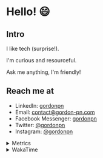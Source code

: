 # Hello! 😄

## Intro

I like tech (surprise!).

I'm curious and resourceful.

Ask me anything, I'm friendly!

## Reach me at

- LinkedIn: [gordonpn](https://www.linkedin.com/in/gordonpn/)
- Email: [contact@gordon-pn.com](mailto:contact@gordon-pn.com)
- Facebook Messenger: [gordonpn](https://www.messenger.com/t/Gordonpn)
- Twitter: [@gordonpn](https://twitter.com/Gordonpn)
- Instagram: [@gordonpn](https://www.instagram.com/gordonpn/)

<details>
  <summary>Metrics</summary>

  <img align="center" src="https://github.com/gordonpn/gordonpn/blob/master/github-metrics.svg" alt="GitHub Metrics">

</details>

<details>
  <summary>WakaTime</summary>

  <!--START_SECTION:waka-->
**I'm an Early 🐤** 

```text
🌞 Morning    178 commits    █████░░░░░░░░░░░░░░░░░░░░   21.63% 
🌆 Daytime    313 commits    █████████░░░░░░░░░░░░░░░░   38.03% 
🌃 Evening    296 commits    █████████░░░░░░░░░░░░░░░░   35.97% 
🌙 Night      36 commits     █░░░░░░░░░░░░░░░░░░░░░░░░   4.37%

```
📅 **I'm Most Productive on Wednesday** 

```text
Monday       128 commits    ████░░░░░░░░░░░░░░░░░░░░░   15.55% 
Tuesday      101 commits    ███░░░░░░░░░░░░░░░░░░░░░░   12.27% 
Wednesday    185 commits    █████░░░░░░░░░░░░░░░░░░░░   22.48% 
Thursday     110 commits    ███░░░░░░░░░░░░░░░░░░░░░░   13.37% 
Friday       124 commits    ███░░░░░░░░░░░░░░░░░░░░░░   15.07% 
Saturday     61 commits     █░░░░░░░░░░░░░░░░░░░░░░░░   7.41% 
Sunday       114 commits    ███░░░░░░░░░░░░░░░░░░░░░░   13.85%

```


📊 **This Week I Spent My Time On** 

```text
💬 Programming Languages: 
Java                     9 hrs 20 mins       ███████████████░░░░░░░░░░   61.29% 
Ruby                     1 hr 50 mins        ███░░░░░░░░░░░░░░░░░░░░░░   12.11% 
ANTLR v4 grammar file    1 hr 3 mins         █░░░░░░░░░░░░░░░░░░░░░░░░   6.93% 
Markdown                 1 hr 2 mins         █░░░░░░░░░░░░░░░░░░░░░░░░   6.84% 
YAML                     53 mins             █░░░░░░░░░░░░░░░░░░░░░░░░   5.89%

🔥 Editors: 
IntelliJ                 12 hrs 39 mins      ████████████████████░░░░░   83.02% 
VS Code                  2 hrs 35 mins       ████░░░░░░░░░░░░░░░░░░░░░   16.98%

```


 Last Updated on 18/10/2022 16:42:32 UTC
<!--END_SECTION:waka-->
</details>

